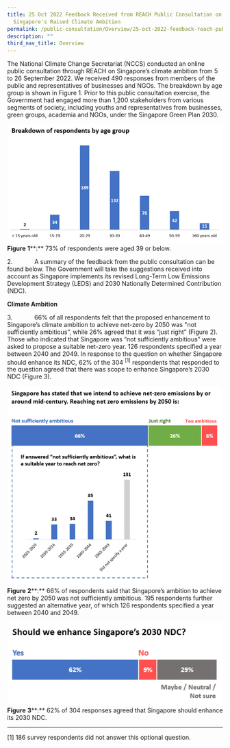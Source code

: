 ```yaml
---
title: 25 Oct 2022 Feedback Received from REACH Public Consultation on
  Singapore's Raised Climate Ambition
permalink: /public-consultation/Overview/25-oct-2022-feedback-reach-public-consultations-sg-climate-ambition/
description: ""
third_nav_title: Overview
---
```

The National Climate Change Secretariat (NCCS) conducted an online public consultation through REACH on Singapore’s climate ambition from 5 to 26 September 2022. We received 490 responses from members of the public and representatives of businesses and NGOs. The breakdown by age group is shown in Figure 1. Prior to this public consultation exercise, the Government had engaged more than 1,200 stakeholders from various segments of society, including youths and representatives from businesses, green groups, academia and NGOs, under the Singapore Green Plan 2030.

![Figure 1: 73% of respondents were aged 39 or below.](/images/Annex%20D2%20Fig%201.png)
**Figure** **1****:** 73% of respondents were aged 39 or below.

2.             A summary of the feedback from the public consultation can be found below. The Government will take the suggestions received into account as Singapore implements its revised Long-Term Low Emissions Development Strategy (LEDS) and 2030 Nationally Determined Contribution (NDC).

**Climate Ambition**

3.             66% of all respondents felt that the proposed enhancement to Singapore’s climate ambition to achieve net-zero by 2050 was "not sufficiently ambitious”, while 26% agreed that it was “just right” (Figure 2). Those who indicated that Singapore was “not sufficiently ambitious” were asked to propose a suitable net-zero year. 126 respondents specified a year between 2040 and 2049. In response to the question on whether Singapore should enhance its NDC, 62% of the 304 <sup>[1]</sup> respondents that responded to the question agreed that there was scope to enhance Singapore’s 2030 NDC (Figure 3).

![Figure 2](/images/Annex%20D2%20Fig%202.png)
**Figure** **2****:** 66% of respondents said that Singapore’s ambition to achieve net zero by 2050 was not sufficiently ambitious. 195 respondents further suggested an alternative year, of which 126 respondents specified a year between 2040 and 2049.

![Figure 3](/images/Annex%20D2%20Fig%203.png)
**Figure** **3****:** 62% of 304 responses agreed that Singapore should enhance its 2030 NDC.



* * *
[1] 186 survey respondents did not answer this optional question.